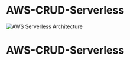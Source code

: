 # AWS-CRUD-Serverless

![AWS Serverless Architecture](https://github.com/user-attachments/assets/98a368e1-1974-4f91-9488-e69c6f122af5)

# AWS-CRUD-Serverless
